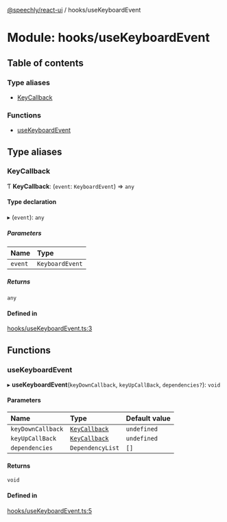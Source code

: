 [@speechly/react-ui](../README.md) / hooks/useKeyboardEvent

# Module: hooks/useKeyboardEvent

## Table of contents

### Type aliases

- [KeyCallback](hooks_useKeyboardEvent.md#keycallback)

### Functions

- [useKeyboardEvent](hooks_useKeyboardEvent.md#usekeyboardevent)

## Type aliases

### KeyCallback

Ƭ **KeyCallback**: (`event`: `KeyboardEvent`) => `any`

#### Type declaration

▸ (`event`): `any`

##### Parameters

| Name | Type |
| :------ | :------ |
| `event` | `KeyboardEvent` |

##### Returns

`any`

#### Defined in

[hooks/useKeyboardEvent.ts:3](https://github.com/speechly/react-ui/blob/3a22711/src/hooks/useKeyboardEvent.ts#L3)

## Functions

### useKeyboardEvent

▸ **useKeyboardEvent**(`keyDownCallback`, `keyUpCallBack`, `dependencies?`): `void`

#### Parameters

| Name | Type | Default value |
| :------ | :------ | :------ |
| `keyDownCallback` | [`KeyCallback`](hooks_useKeyboardEvent.md#keycallback) | `undefined` |
| `keyUpCallBack` | [`KeyCallback`](hooks_useKeyboardEvent.md#keycallback) | `undefined` |
| `dependencies` | `DependencyList` | `[]` |

#### Returns

`void`

#### Defined in

[hooks/useKeyboardEvent.ts:5](https://github.com/speechly/react-ui/blob/3a22711/src/hooks/useKeyboardEvent.ts#L5)
